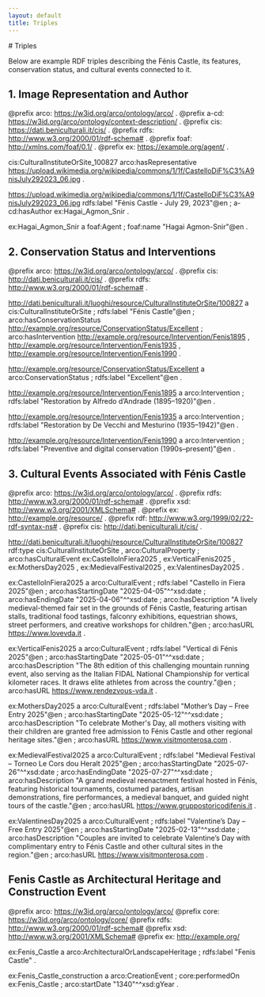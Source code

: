 ```yaml
---
layout: default
title: Triples
---
```

<div class="no-justify">
# Triples

Below are example RDF triples describing the Fénis Castle, its features, conservation status, and cultural events connected to it.

## 1. Image Representation and Author

@prefix arco: <https://w3id.org/arco/ontology/arco/> .
@prefix a-cd: <https://w3id.org/arco/ontology/context-description/> .
@prefix cis: <https://dati.beniculturali.it/cis/> .
@prefix rdfs: <http://www.w3.org/2000/01/rdf-schema#> .
@prefix foaf: <http://xmlns.com/foaf/0.1/> .
@prefix ex: <https://example.org/agent/> .

cis:CulturalInstituteOrSite_100827
   arco:hasRepresentative <https://upload.wikimedia.org/wikipedia/commons/1/1f/CastelloDiF%C3%A9nisJuly292023_06.jpg> .

<https://upload.wikimedia.org/wikipedia/commons/1/1f/CastelloDiF%C3%A9nisJuly292023_06.jpg>
   rdfs:label "Fénis Castle - July 29, 2023"@en ;
   a-cd:hasAuthor ex:Hagai_Agmon_Snir .

ex:Hagai_Agmon_Snir
   a foaf:Agent ;
   foaf:name "Hagai Agmon-Snir"@en .

## 2. Conservation Status and Interventions

@prefix arco: <https://w3id.org/arco/ontology/arco/> .
@prefix cis: <http://dati.beniculturali.it/cis/> .
@prefix rdfs: <http://www.w3.org/2000/01/rdf-schema#> .

<http://dati.beniculturali.it/luoghi/resource/CulturalInstituteOrSite/100827>
   a cis:CulturalInstituteOrSite ;
   rdfs:label "Fénis Castle"@en ;
   arco:hasConservationStatus <http://example.org/resource/ConservationStatus/Excellent> ;
   arco:hasIntervention <http://example.org/resource/Intervention/Fenis1895> ,
                        <http://example.org/resource/Intervention/Fenis1935> ,
                        <http://example.org/resource/Intervention/Fenis1990> .

<http://example.org/resource/ConservationStatus/Excellent>
   a arco:ConservationStatus ;
   rdfs:label "Excellent"@en .

<http://example.org/resource/Intervention/Fenis1895>
   a arco:Intervention ;
   rdfs:label "Restoration by Alfredo d’Andrade (1895–1920)"@en .

<http://example.org/resource/Intervention/Fenis1935>
   a arco:Intervention ;
   rdfs:label "Restoration by De Vecchi and Mesturino (1935–1942)"@en .

<http://example.org/resource/Intervention/Fenis1990>
   a arco:Intervention ;
   rdfs:label "Preventive and digital conservation (1990s–present)"@en .

## 3. Cultural Events Associated with Fénis Castle

@prefix arco: <https://w3id.org/arco/ontology/arco/> .
@prefix rdfs: <http://www.w3.org/2000/01/rdf-schema#> .
@prefix xsd: <http://www.w3.org/2001/XMLSchema#> .
@prefix ex: <http://example.org/resource/> .
@prefix rdf: <http://www.w3.org/1999/02/22-rdf-syntax-ns#> .
@prefix cis: <http://dati.beniculturali.it/cis/> .

<http://dati.beniculturali.it/luoghi/resource/CulturalInstituteOrSite/100827>
   rdf:type cis:CulturalInstituteOrSite , arco:CulturalProperty ;
   arco:hasCulturalEvent ex:CastelloInFiera2025 ,
                         ex:VerticalFenis2025 ,
                         ex:MothersDay2025 ,
                         ex:MedievalFestival2025 ,
                         ex:ValentinesDay2025 .

ex:CastelloInFiera2025
   a arco:CulturalEvent ;
   rdfs:label "Castello in Fiera 2025"@en ;
   arco:hasStartingDate "2025-04-05"^^xsd:date ;
   arco:hasEndingDate "2025-04-06"^^xsd:date ;
   arco:hasDescription "A lively medieval-themed fair set in the grounds of Fénis Castle, featuring artisan stalls, traditional food tastings, falconry exhibitions, equestrian shows, street performers, and creative workshops for children."@en ;
   arco:hasURL <https://www.lovevda.it> .

ex:VerticalFenis2025
   a arco:CulturalEvent ;
   rdfs:label "Vertical di Fénis 2025"@en ;
   arco:hasStartingDate "2025-05-01"^^xsd:date ;
   arco:hasDescription "The 8th edition of this challenging mountain running event, also serving as the Italian FIDAL National Championship for vertical kilometer races. It draws elite athletes from across the country."@en ;
   arco:hasURL <https://www.rendezvous-vda.it> .

ex:MothersDay2025
   a arco:CulturalEvent ;
   rdfs:label "Mother’s Day – Free Entry 2025"@en ;
   arco:hasStartingDate "2025-05-12"^^xsd:date ;
   arco:hasDescription "To celebrate Mother's Day, all mothers visiting with their children are granted free admission to Fénis Castle and other regional heritage sites."@en ;
   arco:hasURL <https://www.visitmonterosa.com> .

ex:MedievalFestival2025
   a arco:CulturalEvent ;
   rdfs:label "Medieval Festival – Torneo Le Cors dou Heralt 2025"@en ;
   arco:hasStartingDate "2025-07-26"^^xsd:date ;
   arco:hasEndingDate "2025-07-27"^^xsd:date ;
   arco:hasDescription "A grand medieval reenactment festival hosted in Fénis, featuring historical tournaments, costumed parades, artisan demonstrations, fire performances, a medieval banquet, and guided night tours of the castle."@en ;
   arco:hasURL <https://www.gruppostoricodifenis.it> .

ex:ValentinesDay2025
   a arco:CulturalEvent ;
   rdfs:label "Valentine’s Day – Free Entry 2025"@en ;
   arco:hasStartingDate "2025-02-13"^^xsd:date ;
   arco:hasDescription "Couples are invited to celebrate Valentine’s Day with complimentary entry to Fénis Castle and other cultural sites in the region."@en ;
   arco:hasURL <https://www.visitmonterosa.com> .
   
## Fenis Castle as Architectural Heritage and Construction Event

@prefix arco: <https://w3id.org/arco/ontology/arco/>
@prefix core: <https://w3id.org/arco/ontology/core/>
@prefix rdfs: <http://www.w3.org/2000/01/rdf-schema#>
@prefix xsd: <http://www.w3.org/2001/XMLSchema#>
@prefix ex: <http://example.org/>

ex:Fenis_Castle a arco:ArchitecturalOrLandscapeHeritage ;
    rdfs:label "Fenis Castle" .

ex:Fenis_Castle_construction a arco:CreationEvent ;
    core:performedOn ex:Fenis_Castle ;
    arco:startDate "1340"^^xsd:gYear .
</div>

